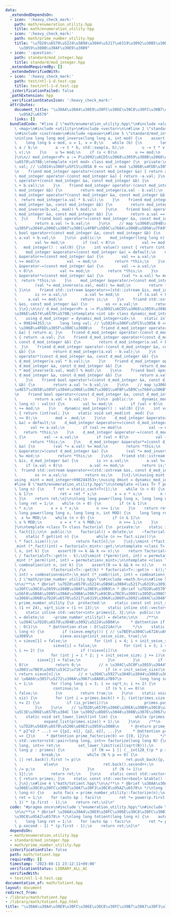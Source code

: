 ```yaml
---
data:
  _extendedDependsOn:
  - icon: ':heavy_check_mark:'
    path: math/enumeration_utility.hpp
    title: math/enumeration_utility.hpp
  - icon: ':heavy_check_mark:'
    path: math/prime_number_utility.hpp
    title: "\u7D20\u6570\u5224\u5B9A\u3084\u5217\u6319\u3092\u30B5\u30DD\u30FC\u30C8\
      \u3059\u308B\u30AF\u30E9\u30B9"
  - icon: ':question:'
    path: standard/mod_integer.hpp
    title: standard/mod_integer.hpp
  _extendedRequiredBy: []
  _extendedVerifiedWith:
  - icon: ':heavy_check_mark:'
    path: test/ntl-1-d.test.cpp
    title: test/ntl-1-d.test.cpp
  _isVerificationFailed: false
  _pathExtension: hpp
  _verificationStatusIcon: ':heavy_check_mark:'
  attributes:
    document_title: "\u30AA\u30A4\u30E9\u30FC\u306E\u30C8\u30FC\u30B7\u30A7\u30F3\u30C8\
      \u95A2\u6570"
    links: []
  bundledCode: "#line 2 \"math/enumeration_utility.hpp\"\n#include <algorithm>\n#include\
    \ <map>\n#include <utility>\n#include <vector>\n\n#line 2 \"standard/mod_integer.hpp\"\
    \n#include <iostream>\n#include <queue>\n#line 5 \"standard/mod_integer.hpp\"\n\
    \ninline long long mod_inverse(long long a, int mod) {\n    assert(mod > 0);\n\
    \    long long b = mod, u = 1, v = 0;\n    while (b) {\n        long long t =\
    \ a / b;\n        a -= t * b, std::swap(a, b);\n        u -= t * v, std::swap(u,\
    \ v);\n    }\n    u %= mod;\n    if (u < 0)\n        u += mod;\n    return u;\n\
    }\n\n// mod_integer<P> a := P\u3092\u6CD5\u3068\u3059\u308B\u3068\u304D\u306E\u6574\
    \u6570\u578B;\ntemplate <int mod> class mod_integer {\n  private:\n    long long\
    \ val; // \u5024\u306F\u5FC5\u305A 0 <= val < mod \u306B\u4FDD\u305F\u308C\u308B\
    \n    friend mod_integer operator+(const mod_integer &a) { return a; }\n    friend\
    \ mod_integer operator-(const mod_integer &a) { return -a.val; }\n    friend mod_integer\
    \ operator+(const mod_integer &a, const mod_integer &b) {\n        return mod_integer(a.val\
    \ + b.val);\n    }\n    friend mod_integer operator-(const mod_integer &a, const\
    \ mod_integer &b) {\n        return mod_integer(a.val - b.val);\n    }\n    friend\
    \ mod_integer operator*(const mod_integer &a, const mod_integer &b) {\n      \
    \  return mod_integer(a.val * b.val);\n    }\n    friend mod_integer operator/(const\
    \ mod_integer &a, const mod_integer &b) {\n        return mod_integer((a.val *\
    \ mod_inverse(b.val, mod)) % mod);\n    }\n\n    friend bool operator==(const\
    \ mod_integer &a, const mod_integer &b) {\n        return a.val == b.val;\n  \
    \  }\n    friend bool operator!=(const mod_integer &a, const mod_integer &b) {\n\
    \        return a.val != b.val;\n    }\n\n    // map \u3068\u304B\u306B\u4E57\u305B\
    \u305F\u3044\u306E\u3067\u3001\u4FBF\u5B9C\u7684\u306B\u5B9A\u7FA9\n    friend\
    \ bool operator<(const mod_integer &a, const mod_integer &b) {\n        return\
    \ a.val < b.val;\n    }\n\n  public:\n    mod_integer(long long n) : val(n) {\n\
    \        val %= mod;\n        if (val < 0)\n            val += mod;\n    }\n \
    \   mod_integer() : val(0) {}\n    int value() const { return (int)val; }\n\n\
    \    mod_integer &operator=(const mod_integer &a) = default;\n    mod_integer\
    \ &operator+=(const mod_integer &a) {\n        val += a.val;\n        if (val\
    \ >= mod)\n            val -= mod;\n        return *this;\n    }\n    mod_integer\
    \ &operator-=(const mod_integer &a) {\n        val -= a.val;\n        if (val\
    \ < 0)\n            val += mod;\n        return *this;\n    }\n    mod_integer\
    \ &operator*=(const mod_integer &a) {\n        (val *= a.val) %= mod;\n      \
    \  return *this;\n    }\n    mod_integer &operator/=(const mod_integer &a) {\n\
    \        (val *= mod_inverse(a.val, mod)) %= mod;\n        return *this;\n   \
    \ }\n\n    friend std::istream &operator>>(std::istream &is, mod_integer &a) {\n\
    \        is >> a.val;\n        a.val %= mod;\n        if (a.val < 0)\n       \
    \     a.val += mod;\n        return is;\n    }\n    friend std::ostream &operator<<(std::ostream\
    \ &os, const mod_integer &a) {\n        os << a.val;\n        return os;\n   \
    \ }\n};\n\n// d_mod_integer<P> a := P\u3092\u6CD5\u3068\u3059\u308B\u3068\u304D\
    \u306E\u6574\u6570\u578B;\ntemplate <int id> class dynamic_mod_integer {\n  private:\n\
    \    using d_mod_integer = dynamic_mod_integer<id>;\n    static inline int mod\
    \ = 998244353;\n    long long val; // \u5024\u306F\u5FC5\u305A 0 <= val < mod\
    \ \u306B\u4FDD\u305F\u308C\u308B\n    friend d_mod_integer operator+(const d_mod_integer\
    \ &a) { return a; }\n    friend d_mod_integer operator-(const d_mod_integer &a)\
    \ { return -a.val; }\n    friend d_mod_integer operator+(const d_mod_integer &a,\
    \ const d_mod_integer &b) {\n        return d_mod_integer(a.val + b.val);\n  \
    \  }\n    friend d_mod_integer operator-(const d_mod_integer &a, const d_mod_integer\
    \ &b) {\n        return d_mod_integer(a.val - b.val);\n    }\n    friend d_mod_integer\
    \ operator*(const d_mod_integer &a, const d_mod_integer &b) {\n        return\
    \ d_mod_integer(a.val * b.val);\n    }\n    friend d_mod_integer operator/(const\
    \ d_mod_integer &a, const d_mod_integer &b) {\n        return d_mod_integer((a.val\
    \ * mod_inverse(b.val, mod)) % mod);\n    }\n\n    friend bool operator==(const\
    \ d_mod_integer &a, const d_mod_integer &b) {\n        return a.val == b.val;\n\
    \    }\n    friend bool operator!=(const d_mod_integer &a, const d_mod_integer\
    \ &b) {\n        return a.val != b.val;\n    }\n\n    // map \u3068\u304B\u306B\
    \u4E57\u305B\u305F\u3044\u306E\u3067\u3001\u4FBF\u5B9C\u7684\u306B\u5B9A\u7FA9\
    \n    friend bool operator<(const d_mod_integer &a, const d_mod_integer &b) {\n\
    \        return a.val < b.val;\n    }\n\n  public:\n    dynamic_mod_integer(long\
    \ long n) : val(n) {\n        val %= mod;\n        if (val < 0)\n            val\
    \ += mod;\n    }\n    dynamic_mod_integer() : val(0) {}\n    int value() const\
    \ { return (int)val; }\n    static void set_mod(int _mod) {\n        assert(_mod\
    \ >= 0);\n        mod = _mod;\n    }\n\n    d_mod_integer &operator=(const d_mod_integer\
    \ &a) = default;\n    d_mod_integer &operator+=(const d_mod_integer &a) {\n  \
    \      val += a.val;\n        if (val >= mod)\n            val -= mod;\n     \
    \   return *this;\n    }\n    d_mod_integer &operator-=(const d_mod_integer &a)\
    \ {\n        val -= a.val;\n        if (val < 0)\n            val += mod;\n  \
    \      return *this;\n    }\n    d_mod_integer &operator*=(const d_mod_integer\
    \ &a) {\n        (val *= a.val) %= mod;\n        return *this;\n    }\n    d_mod_integer\
    \ &operator/=(const d_mod_integer &a) {\n        (val *= mod_inverse(a.val, mod))\
    \ %= mod;\n        return *this;\n    }\n\n    friend std::istream &operator>>(std::istream\
    \ &is, d_mod_integer &a) {\n        is >> a.val;\n        a.val %= mod;\n    \
    \    if (a.val < 0)\n            a.val += mod;\n        return is;\n    }\n  \
    \  friend std::ostream &operator<<(std::ostream &os, const d_mod_integer &a) {\n\
    \        os << a.val;\n        return os;\n    }\n};\n\nusing mint = mod_integer<1000000007>;\n\
    using _mint = mod_integer<998244353>;\nusing dmint = dynamic_mod_integer<-1>;\n\
    #line 8 \"math/enumeration_utility.hpp\"\n\ntemplate <class T> T power(T x, long\
    \ long n) {\n    T ret = static_cast<T>(1);\n    while (n > 0) {\n        if (n\
    \ & 1)\n            ret = ret * x;\n        x = x * x;\n        n >>= 1;\n   \
    \ }\n    return ret;\n}\n\nlong long power(long long x, long long n) {\n    long\
    \ long ret = 1;\n    while (n > 0) {\n        if (n & 1)\n            ret = ret\
    \ * x;\n        x = x * x;\n        n >>= 1;\n    }\n    return ret;\n}\n\nlong\
    \ long power(long long x, long long n, int MOD) {\n    long long ret = 1;\n  \
    \  x %= MOD;\n    while (n > 0) {\n        if (n & 1)\n            ret = ret *\
    \ x % MOD;\n        x = x * x % MOD;\n        n >>= 1;\n    }\n    return ret;\n\
    }\n\ntemplate <class T> class factorial {\n  private:\n    static inline std::vector<T>\
    \ fact{1};\n\n  public:\n    factorial() = delete;\n    ~factorial() = delete;\n\
    \    static T get(int n) {\n        while (n >= fact.size())\n            fact.push_back(fact.back()\
    \ * fact.size());\n        return fact[n];\n    }\n};\nmint (*fact)(int) = factorial<mint>::get;\n\
    _mint (*_fact)(int) = factorial<_mint>::get;\n\ntemplate <class T> T permutation(int\
    \ n, int k) {\n    assert(0 <= k && k <= n);\n    return factorial<T>::get(n)\
    \ / factorial<T>::get(n - k);\n}\nmint (*perm)(int, int) = permutation<mint>;\n\
    _mint (*_perm)(int, int) = permutation<_mint>;\n\ntemplate <class T> static T\
    \ combnation(int n, int k) {\n    assert(0 <= k && k <= n);\n    return factorial<T>::get(n)\
    \ /\n           (factorial<T>::get(k) * factorial<T>::get(n - k));\n}\nmint (*comb)(int,\
    \ int) = combnation<mint>;\n_mint (*_comb)(int, int) = combnation<_mint>;\n#line\
    \ 2 \"math/prime_number_utility.hpp\"\n#include <math.h>\n\n#line 5 \"math/prime_number_utility.hpp\"\
    \n\n/**\n * @brief \u7D20\u6570\u5224\u5B9A\u3084\u5217\u6319\u3092\u30B5\u30DD\
    \u30FC\u30C8\u3059\u308B\u30AF\u30E9\u30B9\n * @brief \u7D20\u6570\u7BE9\u3092\
    \u56FA\u5B9A\u30B5\u30A4\u30BA\u3067\u69CB\u7BC9\u3001\u305D\u308C\u3092\u3082\
    \u3068\u306B\u7D20\u6570\u5217\u6319\u306A\u3069\u3092\u884C\u3046\n */\nclass\
    \ prime_number_utility {\n  protected:\n    static const int init_seive_size =\
    \ (1 << 24), sqrt_size = (1 << 13);\n    static inline std::vector<bool> sieve;\n\
    \    static inline std::vector<int> primes{2, 3};\n\n  public:\n    prime_number_utility()\
    \ = delete;\n    ~prime_number_utility() = delete;\n\n    /**\n     * @brief n\
    \ \u304C\u7D20\u6570\u304B\u3092\u5224\u5B9A\n     * @attention if n < (1 << 26)\
    \ : O(1)\n     * @attention else : O(\u221An)\n     */\n    static bool is_prime(long\
    \ long n) {\n        if (sieve.empty()) { // \u7BE9\u304C\u672A\u69CB\u7BC9\u306A\
    \u3089\n            sieve.assign(init_seive_size, true);\n            sieve[0]\
    \ = sieve[1] = false;\n            for (int i = 4; i < init_seive_size; i += 2)\n\
    \                sieve[i] = false;\n            for (int i = 3; i <= sqrt_size;\
    \ i += 2) {\n                if (!sieve[i])\n                    continue;\n \
    \               for (int j = i * 2; j < init_seive_size; j += i)\n           \
    \         sieve[j] = false;\n            }\n        }\n        if ((n & 1) ==\
    \ 0)\n            return 0;\n        // n \u304C\u5C0F\u3055\u3044\u3068\u304D\
    \u3001\u7BE9\u3092\u53C2\u7167\n        if (n < init_seive_size)\n           \
    \ return sieve[n];\n        // n \u304C\u5927\u304D\u3044\u3068\u304D\u3001O(\u221A\
    n) \u8A66\u3057\u5272\u308A\u3067\u8A08\u7B97\n        long long sqrt_n = std::ceil(std::sqrt(n))\
    \ + 1;\n        for (long long i = 3; i <= sqrt_n; i += 2) {\n            if (!sieve[i])\n\
    \                continue;\n            if (n % i == 0)\n                return\
    \ false;\n        }\n        return true;\n    }\n\n    static void expand_list(int\
    \ siz) {\n        for (int i = primes.back() + 2; (int)primes.size() < siz; i\
    \ += 2) {\n            if (is_prime(i))\n                primes.push_back(i);\n\
    \        }\n    }\n\n    // \u7D20\u6570\u306E\u30EA\u30B9\u30C8\u3092\u3001\u672B\
    \u5C3E\u306E\u6570\u304C lim \u3092\u8D85\u3048\u308B\u307E\u3067\u62E1\u5F35\n\
    \    static void set_lower_limit(int lim) {\n        while (primes.back() < lim)\n\
    \            expand_list(primes.size() + 1);\n    }\n\n    /**\n     * @brief\
    \ \u7D20\u56E0\u6570\u5206\u89E3\u3059\u308B\n     * @return prime_factorize(p1^e1\
    \ * p2^e2 * ...) => {{p1, e1}, {p2, e2], ...}\n     * @attention prime_factorize(1)\
    \ => {}\n     * @attention prime_factorize(0) => {{0, 1}}\n     */\n    static\
    \ std::vector<std::pair<long long, int>> factorize(long long N) {\n        std::vector<std::pair<long\
    \ long, int>> ret;\n        set_lower_limit(ceil(sqrt(N)));\n        for (long\
    \ long p : primes) {\n            if (N == 1 || (__int128_t)p * p > N)\n     \
    \           break;\n            while (N % p == 0) {\n                if (ret.empty()\
    \ || ret.back().first != p)\n                    ret.push_back({p, 1});\n    \
    \            else\n                    ret.back().second++;\n                N\
    \ /= p;\n            }\n        }\n        if (N != 1)\n            ret.push_back({N,\
    \ 1});\n        return ret;\n    }\n\n    static const std::vector<int> &list()\
    \ { return primes; }\n    static const std::vector<bool> &table() { return sieve;\
    \ }\n};\n#line 4 \"math/totient.hpp\"\n\n/**\n * @brief \u30AA\u30A4\u30E9\u30FC\
    \u306E\u30C8\u30FC\u30B7\u30A7\u30F3\u30C8\u95A2\u6570\n */\nlong long totient(long\
    \ long n) {\n    auto facs = prime_number_utility::factorize(n);\n    long long\
    \ ret = 1;\n    for (auto &p : facs)\n        ret *= power(p.first, p.second -\
    \ 1) * (p.first - 1);\n    return ret;\n}\n"
  code: "#pragma once\n#include \"enumeration_utility.hpp\"\n#include \"prime_number_utility.hpp\"\
    \n\n/**\n * @brief \u30AA\u30A4\u30E9\u30FC\u306E\u30C8\u30FC\u30B7\u30A7\u30F3\
    \u30C8\u95A2\u6570\n */\nlong long totient(long long n) {\n    auto facs = prime_number_utility::factorize(n);\n\
    \    long long ret = 1;\n    for (auto &p : facs)\n        ret *= power(p.first,\
    \ p.second - 1) * (p.first - 1);\n    return ret;\n}\n"
  dependsOn:
  - math/enumeration_utility.hpp
  - standard/mod_integer.hpp
  - math/prime_number_utility.hpp
  isVerificationFile: false
  path: math/totient.hpp
  requiredBy: []
  timestamp: '2023-08-11 23:12:11+09:00'
  verificationStatus: LIBRARY_ALL_AC
  verifiedWith:
  - test/ntl-1-d.test.cpp
documentation_of: math/totient.hpp
layout: document
redirect_from:
- /library/math/totient.hpp
- /library/math/totient.hpp.html
title: "\u30AA\u30A4\u30E9\u30FC\u306E\u30C8\u30FC\u30B7\u30A7\u30F3\u30C8\u95A2\u6570"
---
```

